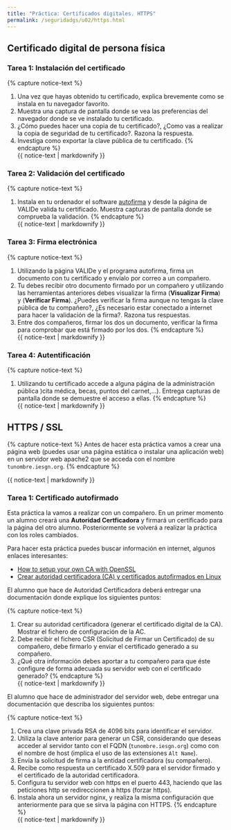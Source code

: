 ```yaml
---
title: "Práctica: Certificados digitales. HTTPS"
permalink: /seguridadgs/u02/https.html
---
```


## Certificado digital de persona física

### Tarea 1: Instalación del certificado

{% capture notice-text %}
1. Una vez que hayas obtenido tu certificado, explica brevemente como se instala en tu navegador favorito. 
2. Muestra una captura de pantalla donde se vea las preferencias del navegador donde se ve instalado tu certificado. 
3. ¿Cómo puedes hacer una copia de tu certificado?, ¿Como vas a realizar la copia de seguridad de tu certificado?. Razona la respuesta.
4. Investiga como exportar la clave pública de tu certificado.
{% endcapture %}<div class="notice--info">{{ notice-text | markdownify }}</div>

### Tarea 2: Validación del certificado

{% capture notice-text %}
1. Instala en tu ordenador el software [autofirma](https://firmaelectronica.gob.es/Home/Descargas.html) y desde la página de VALIDe valida tu certificado. Muestra capturas de pantalla donde se comprueba la validación.
{% endcapture %}<div class="notice--info">{{ notice-text | markdownify }}</div>

### Tarea 3: Firma electrónica

{% capture notice-text %}
1. Utilizando la página VALIDe y el programa autofirma, firma un documento con tu certificado y envíalo por correo a un compañero.
2. Tu debes recibir otro documento firmado por un compañero y utilizando las herramientas anteriores debes visualizar la firma (**Visualizar Firma**) y (**Verificar Firma**). ¿Puedes verificar la firma aunque no tengas la clave pública de tu compañero?, ¿Es necesario estar conectado a internet para hacer la validación de la firma?. Razona tus respuestas.
3. Entre dos compañeros, firmar los dos un documento, verificar la firma para comprobar que está firmado por los dos.
{% endcapture %}<div class="notice--info">{{ notice-text | markdownify }}</div>

### Tarea 4: Autentificación

{% capture notice-text %}
1. Utilizando tu certificado accede a alguna página de la administración pública )cita médica, becas, puntos del carnet,...). Entrega capturas de pantalla donde se demuestre el acceso a ellas.
{% endcapture %}<div class="notice--info">{{ notice-text | markdownify }}</div>

## HTTPS / SSL

{% capture notice-text %}
Antes de hacer esta práctica vamos a crear una página web (puedes usar una página estática o instalar una aplicación web) en un servidor web apache2 que se acceda con el nombre `tunombre.iesgn.org`.
{% endcapture %}<div class="notice--warning">{{ notice-text | markdownify }}</div>

### Tarea 1: Certificado autofirmado

Esta práctica la vamos a realizar con un compañero. En un primer momento un alumno creará una **Autoridad Certficadora** y firmará un certificado para la página del otro alumno. Posteriormente se volverá a realizar la práctica con los roles cambiados.

Para hacer esta práctica puedes buscar información en internet, algunos enlaces interesantes:

* [How to setup your own CA with OpenSSL](https://gist.github.com/Soarez/9688998)
* [Crear autoridad certificadora (CA) y certificados autofirmados en Linux](https://blog.guillen.io/2018/09/29/crear-autoridad-certificadora-ca-y-certificados-autofirmados-en-linux/)

El alumno que hace de Autoridad Certificadora deberá entregar una documentación donde explique los siguientes puntos:

{% capture notice-text %}
1. Crear su autoridad certificadora (generar el certificado digital de la CA). Mostrar el fichero de configuración de la AC.
2. Debe recibir el fichero CSR (Solicitud de Firmar un Certificado) de su compañero, debe firmarlo y enviar el certificado generado a su compañero.
3. ¿Qué otra información debes aportar a tu compañero para que éste configure de forma adecuada su servidor web con el certificado generado?
{% endcapture %}<div class="notice--info">{{ notice-text | markdownify }}</div>

El alumno que hace de administrador del servidor web, debe entregar una documentación que describa los siguientes puntos:

{% capture notice-text %}
1. Crea una clave privada RSA de 4096 bits para identificar el servidor. 
2. Utiliza la clave anterior para generar un CSR, considerando que deseas acceder al servidor tanto con el FQDN (`tunombre.iesgn.org`) como con el nombre de host (implica el uso de las extensiones `Alt Name`).
3. Envía la solicitud de firma a la entidad certificadora (su compañero).
4. Recibe como respuesta un certificado X.509 para el servidor firmado y el certificado de la autoridad certificadora.
5. Configura tu servidor web con https en el puerto 443, haciendo que las peticiones http se redireccionen a https (forzar https).
6. Instala ahora un servidor nginx, y realiza la misma configuración que anteriormente para que se sirva la página con HTTPS.
{% endcapture %}<div class="notice--info">{{ notice-text | markdownify }}</div>
<!--

### Tarea 2: Certificados digital con CAcert

El lema de **CAcert** es *Free digital certificates for everyone* y es que la utilización de certificados emitidos por CA comerciales no es posible para todos los sitios de Internet debido a su coste, lo que los limita su uso a transacciones económicas o sitios con datos relevantes. **CAcert** es una organización sin ánimo de lucro que mantiene una infraestructura equivalente a una CA comercial aunque con ciertas limitaciones.

Vamos a a crear un certificado para una página web que se llame `www.tunombre.gonzalonazareno.org` en el punto anterior para usar el nuevo certificado emitido por **CAcert**.

{% capture notice-text %}
¿Por qué no podemos usar un dominio inventado? Por que CaCert para verificar que sómos los administradores del dominio nos va a mandar un correo a ese dominio. Por lo tanto al usar un subdominio de `gonzalonazareno.org` podemos hacer que el correo llegue a nuestro servidor de correo y el profesor lo recibe.

**Tienes que decirle al profesor el nombre de subdominio que vas a utilizar.**

**Tienes que mandar el correo al usuario root**

**Otra opción es uqe uses un dominio que sea tuyo!!!**
{% endcapture %}<div class="notice--warning">{{ notice-text | markdownify }}</div>

Los pasos que hay que dar para utilizar un certificado X.509 emitido por **CAcert** son los siguientes:

1. Darse de alta como usuario en el sitio web.
2. Dar de alta el dominio para el que queremos obtener el certificado. (opción Domains -> Add)
3. CAcert verifica que podemos hacer uso legítimo del dominio enviando un mensaje de correo electrónico. (**Que recibirá y contestará el profesor!!!**)
4. Dar de alta el certificado de un servidor mediante una solicitud de firma certificado (CSR).
5. Configurar el servidor web con el certificado X.509 emitido por la CA.
6. Al acceder a la página debemos evitar el mensaje de error de "Conexión segura fallida".
7. ¿Qué fecha de caducidad tiene el certificado? ¿Qué tendrás que hacer cuando termine ese tiempo?
{% capture notice-text %}
Escribe una documentación donde expliques el proceso y muestra al profesor su funcionamiento.
{% endcapture %}<div class="notice--info">{{ notice-text | markdownify }}</div>

-->